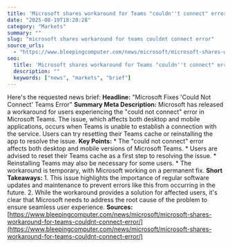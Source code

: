 ```yaml
---
title: 'Microsoft shares workaround for Teams "couldn''t connect" error'
date: "2025-08-19T18:28:28"
category: "Markets"
summary: ""
slug: "microsoft shares workaround for teams couldnt connect error"
source_urls:
  - "https://www.bleepingcomputer.com/news/microsoft/microsoft-shares-workaround-for-teams-couldnt-connect-error/"
seo:
  title: 'Microsoft shares workaround for Teams "couldn''t connect" error | Hash n Hedge'
  description: ""
  keywords: ["news", "markets", "brief"]
---
```

Here's the requested news brief:  **Headline:** "Microsoft Fixes 'Could Not Connect' Teams Error"  **Summary Meta Description:** Microsoft has released a workaround for users experiencing the "could not connect" error in Microsoft Teams. The issue, which affects both desktop and mobile applications, occurs when Teams is unable to establish a connection with the service. Users can try resetting their Teams cache or reinstalling the app to resolve the issue.  **Key Points:**  * The "could not connect" error affects both desktop and mobile versions of Microsoft Teams. * Users are advised to reset their Teams cache as a first step to resolving the issue. * Reinstalling Teams may also be necessary for some users. * The workaround is temporary, with Microsoft working on a permanent fix.  **Short Takeaways:**  1. This issue highlights the importance of regular software updates and maintenance to prevent errors like this from occurring in the future. 2. While the workaround provides a solution for affected users, it's clear that Microsoft needs to address the root cause of the problem to ensure seamless user experience.  **Sources:** [https://www.bleepingcomputer.com/news/microsoft/microsoft-shares-workaround-for-teams-couldnt-connect-error/](https://www.bleepingcomputer.com/news/microsoft/microsoft-shares-workaround-for-teams-couldnt-connect-error/) 
